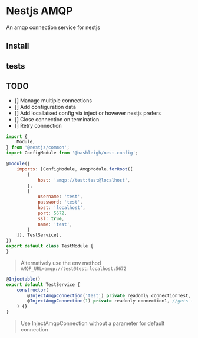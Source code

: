 Nestjs AMQP
===

An amqp connection service for nestjs

## Install

## tests

## TODO 

- [] Manage multiple connections
- [] Add configuration data
- [] Add locallaised config via inject or however nestjs prefers 
- [] Close connection on termination
- [] Retry connection 

```javascript
import {
    Module,
} from '@nestjs/common';
import ConfigModule from '@bashleigh/nest-config';

@module({
    imports: [ConfigModule, AmqpModule.forRoot([
        {
            host: 'amqp://test:test@localhost',
        }, 
        {
            username: 'test',
            password: 'test',
            host: 'localhost',
            port: 5672,
            ssl: true,
            name: 'test',
        }
    ]), TestService],
})
export default class TestModule {
}
```
> Alternatively use the env method `AMQP_URL=amqp://test@test:localhost:5672`

```javascript
@Injectable()
export default TestService {
    constructor(
        @InjectAmqpConnection('test') private readonly connectionTest, //gets connection with name 'test' defined in module
        @InjectAmqpConnection(1) private readonly connection1, //gets first defined connection without a name
    ) {}
}
```
> Use InjectAmqpConnection without a parameter for default connection